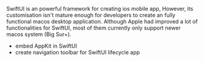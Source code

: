 SwiftUI is an powerful framework for creating ios mobile app,
However, its customisation isn't mature enough for developers to
create an fully functional macos desktop application.
Although Apple had improved a lot of functionalities for SwiftUI,
most of them currently only support newer macos system (Big Sur+).


- embed AppKit in SwiftUI
- create navigation toolbar for SwiftUI lifecycle app
